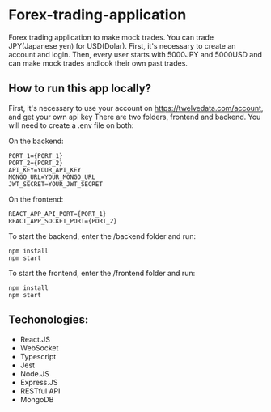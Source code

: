 # Forex-trading-application
Forex trading application to make mock trades. You can trade JPY(Japanese yen) for USD(Dolar). First, it's necessary to create an account and login. Then, every user starts with 5000JPY and 5000USD and can make mock trades andlook their own past trades.

## How to run this app locally?
First, it's necessary to use your account on https://twelvedata.com/account, and get your own api key
There are two folders, frontend and backend. 
You will need to create a .env file on both:

On the backend:
~~~~
PORT_1={PORT_1}
PORT_2={PORT_2}
API_KEY=YOUR_API_KEY
MONGO_URL=YOUR_MONGO_URL
JWT_SECRET=YOUR_JWT_SECRET
~~~~

On the frontend:
~~~~
REACT_APP_API_PORT={PORT_1}
REACT_APP_SOCKET_PORT={PORT_2}
~~~~

To start the backend, enter the /backend folder and run: 
~~~~
npm install
npm start 
~~~~
To start the frontend, enter the /frontend folder and run: 
~~~~
npm install
npm start
~~~~


## Techonologies:
* React.JS
* WebSocket
* Typescript
* Jest
* Node.JS
* Express.JS
* RESTful API
* MongoDB
